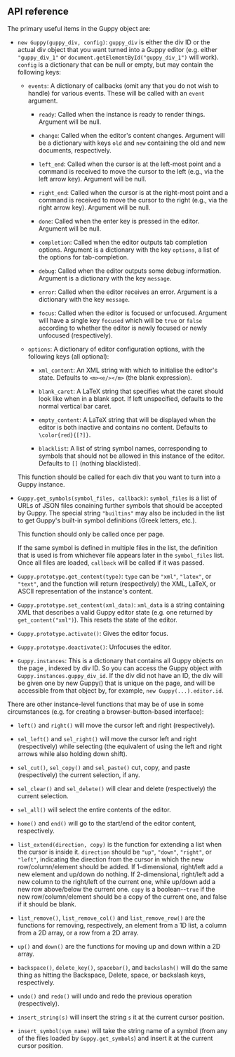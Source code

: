 ## API reference

The primary useful items in the Guppy object are:

* `new Guppy(guppy_div, config)`: `guppy_div` is either the div ID or
  the actual div object that you want turned into a Guppy editor
  (e.g. either `"guppy_div_1"` or
  `document.getElementById("guppy_div_1")` will work).  `config` is a
  dictionary that can be null or empty, but may contain the following
  keys:

  * `events`: A dictionary of callbacks (omit any that you do not wish
    to handle) for various events.  These will be called with an
    `event` argument.
    
    * `ready`: Called when the instance is ready to render things.
      Argument will be null.

    * `change`: Called when the editor's content changes.  Argument
      will be a dictionary with keys `old` and `new` containing the
      old and new documents, respectively.
    
    * `left_end`: Called when the cursor is at the left-most point
      and a command is received to move the cursor to the left (e.g.,
      via the left arrow key).  Argument will be null.
    
    * `right_end`: Called when the cursor is at the right-most point
      and a command is received to move the cursor to the right (e.g.,
      via the right arrow key).  Argument will be null.  

    * `done`: Called when the enter key is pressed in the editor.
      Argument will be null.

    * `completion`: Called when the editor outputs tab completion
      options.  Argument is a dictionary with the key `options`, a
      list of the options for tab-completion.

    * `debug`: Called when the editor outputs some debug information.
      Argument is a dictionary with the key `message`.  

    * `error`: Called when the editor receives an error.  Argument is
      a dictionary with the key `message`.

    * `focus`: Called when the editor is focused or unfocused.
      Argument will have a single key `focused` which will be `true`
      or `false` according to whether the editor is newly focused or
      newly unfocused (respectively).

  * `options`: A dictionary of editor configuration options, with the
    following keys (all optional): 

    * `xml_content`: An XML string with which to initialise the
      editor's state.  Defaults to `<m><e/></m>` (the blank
      expression).
  
    * `blank_caret`: A LaTeX string that specifies what the caret
      should look like when in a blank spot.  If left unspecified,
      defaults to the normal vertical bar caret.
    
    * `empty_content`: A LaTeX string that will be displayed when the
      editor is both inactive and contains no content.  Defaults to
      `\color{red}{[?]}`.

    * `blacklist`: A list of string symbol names, corresponding to
      symbols that should not be allowed in this instance of the
      editor.  Defaults to `[]` (nothing blacklisted).
    
  This function should be called for each div that you want to turn
  into a Guppy instance.

* `Guppy.get_symbols(symbol_files, callback)`: `symbol_files` is a
  list of URLs of JSON files conaining further symbols that should be
  accepted by Guppy.  The special string `"builtins"` may also be
  included in the list to get Guppy's built-in symbol definitions
  (Greek letters, etc.).

  This function should only be called once per page.

  If the same symbol is defined in multiple files in the list, the
  definition that is used is from whichever file appears later in the
  `symbol_files` list. Once all files are loaded, `callback` will be
  called if it was passed.

* `Guppy.prototype.get_content(type)`: `type` can be `"xml"`,
  `"latex"`, or `"text"`, and the function will return (respectively)
  the XML, LaTeX, or ASCII representation of the instance's content.
  
* `Guppy.prototype.set_content(xml_data)`: `xml_data` is a string
  containing XML that describes a valid Guppy editor state (e.g. one
  returned by `get_content("xml")`).  This resets the state of the
  editor.
  
* `Guppy.prototype.activate()`: Gives the editor focus.

* `Guppy.prototype.deactivate()`: Unfocuses the editor.

* `Guppy.instances`: This is a dictionary that contains all Guppy
  objects on the page , indexed by div ID.  So you can access the
  Guppy object with `Guppy.instances.guppy_div_id`.  If the div did
  not have an ID, the div will be given one by new Guppy() that is
  unique on the page, and will be accessible from that object by, for
  example, `new Guppy(...).editor.id`.  

There are other instance-level functions that may be of use in some
circumstances (e.g. for creating a browser-button-based interface):

* `left()` and `right()` will move the cursor left and right
  (respectively).
  
* `sel_left()` and `sel_right()` will move the cursor left and right
  (respectively) while selecting (the equivalent of using the left and
  right arrows while also holding down shift).
  
* `sel_cut()`, `sel_copy()` and `sel_paste()` cut, copy, and paste
  (respectively) the current selection, if any.

* `sel_clear()` and `sel_delete()` will clear and delete
  (respectively) the current selection.

* `sel_all()` will select the entire contents of the editor.

* `home()` and `end()` will go to the start/end of the editor content,
  respectively.

* `list_extend(direction, copy)` is the function for extending a list
  when the cursor is inside it.  `direction` should be `"up"`,
  `"down"`, `"right"`, or `"left"`, indicating the direction from the
  cursor in which the new row/column/element should be added.  If
  1-dimensional, right/left add a new element and up/down do nothing.
  If 2-dimensional, right/left add a new column to the right/left of
  the current one, while up/down add a new row above/below the current
  one.  `copy` is a boolean--`true` if the new row/column/element
  should be a copy of the current one, and false if it should be
  blank.

* `list_remove()`, `list_remove_col()` and `list_remove_row()` are the
  functions for removing, respectively, an element from a 1D list, a
  column from a 2D array, or a row from a 2D array.  

* `up()` and `down()` are the functions for moving up and down within
  a 2D array.

* `backspace()`, `delete_key()`, `spacebar()`, and `backslash()` will
  do the same thing as hitting the Backspace, Delete, space, or backslash
  keys, respectively.

* `undo()` and `redo()` will undo and redo the previous operation
  (respectively).

* `insert_string(s)` will insert the string `s` it at the current
  cursor position.
  
* `insert_symbol(sym_name)` will take the string name of a symbol
  (from any of the files loaded by `Guppy.get_symbols`) and insert it
  at the current cursor position.
